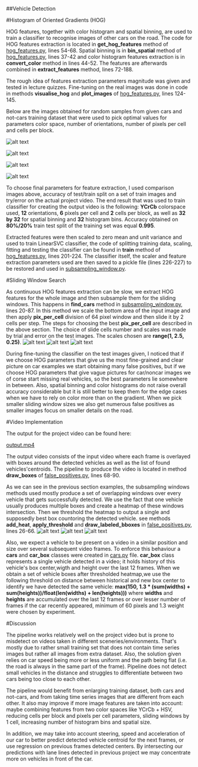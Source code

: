 
[//]: # (Image References)

[image1]: ./output_images/colorspaces.png "Colorspaces Comparison"
[image2]: ./output_images/orientations.png "Colorspaces Comparison"
[image3]: ./output_images/pixes_per_cell.png "Pixels per Cell Comparison"
[image4]: ./output_images/cells_per_block.png "Cells per Block Comparison"
[image5]: ./output_images/boxes_overlay.png "Subsampling Windows, test6"
[image6]: ./output_images/boxes_overlay1.png "Subsampling Windows, test1"
[image7]: ./output_images/boxes_overlay4.png "Subsampling Windows, test4"
[image8]: ./output_images/heatmap_boxes6.png "False Positives Elimination, test6"
[image9]: ./output_images/heatmap_boxes1.png "False Positives Elimination, test1"
[image10]: ./output_images/heatmap_boxes4.png "False Positives Elimination, test4"
[video1]: ./output.mp4 "Video"

##Vehicle Detection

#Histogram of Oriented Gradients (HOG)

HOG features, together with color histogram and spatial binning, are used to train a classifier to recognise images of other cars on the road.  The code for HOG features extraction is located in **get_hog_features** method of [hog_features.py](hog_features.py), lines 54-68. Spatial binning is in **bin_spatial** method of [hog_features.py](hog_features.py), lines 37-42 and color histogram features extraction is in **convert_color** method in lines 44-52. The features are afterwards combined in **extract_features** method, lines 72-188. 

The rough idea of features extraction parameters magnitude was given and tested in lecture quizzes. Fine-tuning on the real images was done in code in methods **visualise_hog** and **plot_images** of [hog_features.py](hog_features.py), lines 124-145. 

Below are the images obtained for random samples from given cars and not-cars training dataset that were used to pick optimal values for parameters color space, number of orientations, number of pixels per cell and cells per block.

![alt text][image1]

![alt text][image2]

![alt text][image3]

![alt text][image4]

To choose final parameters for feature extraction, I used comparison images above, accuracy of test/train split on a set of train images and try/error on the actual project video. The end result that was used to train classifier for creating the output video is the following: **YCrCb** colorspace used, **12** orientations, **6** pixels per cell and **2** cells per block, as well as **32 by 32** for spatial binning and **32** histogram bins. Accuracy obtained on **80%/20%** train test split of the training set was equal **0.995**.

Extracted features were then scaled to zero mean and unit variance and used to train LinearSVC classifier, the code of splitting training data, scaling, fitting and testing the classifier can be found in **train** method of [hog_features.py](hog_features.py), lines 201-224. The classifier itself, the scaler and feature extraction parameters used are then saved to a pickle file (lines 226-227) to be restored and used in [subsampling_window.py](subsampling_window.py). 

#Sliding Window Search

As continuous HOG features extraction can be slow, we extract HOG features for the whole image and then subsample them for the sliding windows. This happens in **find_cars** method in [subsampling_window.py](subsampling_window.py), lines 20-87. In this method we scale the bottom area of the input image and then apply **pix_per_cell** division of 64 pixel window and then slide it by 2 cells per step. The steps for choosing the best **pix_per_cell** are described in the above section. The choice of slide cells number and scales was made by trial and error on the test images. The scales chosen are **range(1, 2.5, 0.25)**.
![alt text][image5]
![alt text][image6]
![alt text][image7]

During fine-tuning the classifier on the test images given, I noticed that if we choose HOG parameters that give us the most fine-grained and clear picture on car examples we start obtaining many false positives, but if we choose HOG parameters that give vague pictures for car/noncar images we of corse start missing real vehicles, so the best parameters lie somewhere in between. Also, spatial binning and color histograms do not raise overall accuracy considerable but it is still better to keep them for the edge cases when we have to rely on color more than on the gradient. When we pick smaller sliding window sizes we also get numerous false positives as smaller images focus on smaller details on the road. 

#Video Implementation

The output for the project video can be found here:

[output.mp4](output.mp4)

The output video consists of the input video where each frame is overlayed with boxes around the detected vehicles as well as the list of found vehicles'centroids. The pipeline to produce the video is located in method **draw_boxes** of [false_positives.py](false_positives.py), lines 68-90.

As we can see in the previous section examples, the subsampling windows methods used mostly produce a set of overlapping windows over every vehicle that gets successfully detected. We use the fact that one vehicle usually produces multiple boxes and create a heatmap of these windows intersection. Then we threshold the heatmap to output a single and supposedly best box countoring the detected vehicle. see methods **add_heat**, **apply_threshold** and **draw_labeled_bboxes** in [false_positives.py](false_positives.py), lines 26-66.
![alt text][image8]
![alt text][image9]
![alt text][image10]

Also, we expect a vehicle to be present on a video in a similar position and size over several subsequent video frames. To enforce this behaviour a **cars** and **car_box** classes were created in [cars.py](cars.py) file. **car_box** class represents a single vehicle detected in a video; it holds history of this vehicle's box center,wigth and height over the last 12 frames. When we obtain a set of vehicle boxes after thresholded heatmap,we use the following threshold on distance between historical and new box center to identify we have detected the same vehicle: **max(150, 1.3 * (sum(widths) + sum(heights))/float(len(widths) + len(heights)))** where **widths** and **heights** are accumulated over the last 12 frames or over lesser number of frames if the car recently appeared, minimum of 60 pixels and 1.3 weight were chosen by experiment.

#Discussion 

The pipeline works relatively well on the project video but is prone to misdetect on videos taken in different sceneries/environments. That's mostly due to rather small training set that does not contain time series images but rather all images from extra dataset. Also, the solution given relies on car speed being more or less uniform and the path being flat (i.e. the road is always in the same part of the frame). Pipeline does not detect small vehicles in the distance and struggles to differentiate between two cars being too close to each other.

The pipeline would benefit from enlarging training dataset, both cars and not-cars, and from taking time series images that are different from each other. It also may improve if more image features are taken into account: maybe combining features from two color spaces like YCrCb + HSV, reducing cells per block and pixels per cell parameters, sliding windows by 1 cell, increasing number of histogram bins and spatial size.

In addition, we may take into account steering, speed and acceleration of our car to better predict detected vehicle centroid for the next frames, or use regression on previous frames detected centers. By intersecting our predictions with lane lines detected in previous project we may concentrate more on vehicles in front of the car.   





 



 